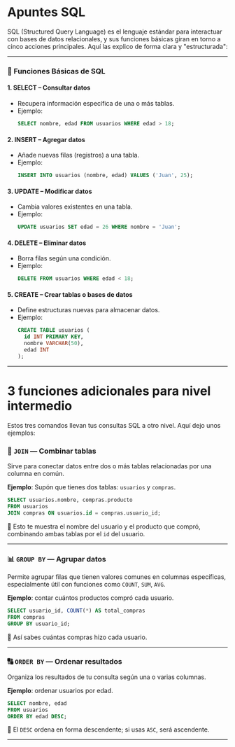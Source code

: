 # Apuntes SQL

SQL (Structured Query Language) es el lenguaje estándar para interactuar con bases de datos relacionales, y sus funciones básicas giran en torno a cinco acciones principales. Aquí las explico de forma clara y "estructurada":

---

### 🧩 Funciones Básicas de SQL

#### 1. **SELECT** – Consultar datos
- Recupera información específica de una o más tablas.
- Ejemplo:  
  ```sql
  SELECT nombre, edad FROM usuarios WHERE edad > 18;
  ```

#### 2. **INSERT** – Agregar datos
- Añade nuevas filas (registros) a una tabla.
- Ejemplo:  
  ```sql
  INSERT INTO usuarios (nombre, edad) VALUES ('Juan', 25);
  ```

#### 3. **UPDATE** – Modificar datos
- Cambia valores existentes en una tabla.
- Ejemplo:  
  ```sql
  UPDATE usuarios SET edad = 26 WHERE nombre = 'Juan';
  ```

#### 4. **DELETE** – Eliminar datos
- Borra filas según una condición.
- Ejemplo:  
  ```sql
  DELETE FROM usuarios WHERE edad < 18;
  ```

#### 5. **CREATE** – Crear tablas o bases de datos
- Define estructuras nuevas para almacenar datos.
- Ejemplo:  
  ```sql
  CREATE TABLE usuarios (
    id INT PRIMARY KEY,
    nombre VARCHAR(50),
    edad INT
  );
  ```

---

# 3 funciones adicionales para nivel intermedio

Estos tres comandos llevan tus consultas SQL a otro nivel. Aquí dejo unos ejemplos:



### 🔗 `JOIN` — Combinar tablas

Sirve para conectar datos entre dos o más tablas relacionadas por una columna en común.

**Ejemplo**: Supón que tienes dos tablas: `usuarios` y `compras`.

```sql
SELECT usuarios.nombre, compras.producto
FROM usuarios
JOIN compras ON usuarios.id = compras.usuario_id;
```

📌 Esto te muestra el nombre del usuario y el producto que compró, combinando ambas tablas por el `id` del usuario.

---

### 📊 `GROUP BY` — Agrupar datos

Permite agrupar filas que tienen valores comunes en columnas específicas, especialmente útil con funciones como `COUNT`, `SUM`, `AVG`.

**Ejemplo**: contar cuántos productos compró cada usuario.

```sql
SELECT usuario_id, COUNT(*) AS total_compras
FROM compras
GROUP BY usuario_id;
```

📌 Así sabes cuántas compras hizo cada usuario.

---

### 🔠 `ORDER BY` — Ordenar resultados

Organiza los resultados de tu consulta según una o varias columnas.

**Ejemplo**: ordenar usuarios por edad.

```sql
SELECT nombre, edad
FROM usuarios
ORDER BY edad DESC;
```

📌 El `DESC` ordena en forma descendente; si usas `ASC`, será ascendente.

---



